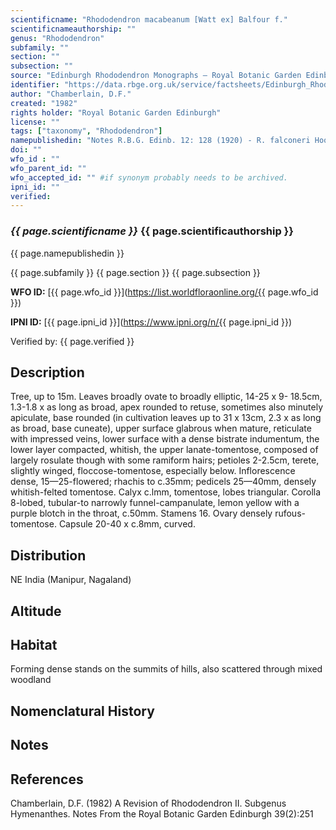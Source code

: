 ```yaml
---
scientificname: "Rhododendron macabeanum [Watt ex] Balfour f."
scientificnameauthorship: ""
genus: "Rhododendron"
subfamily: ""
section: ""
subsection: ""
source: "Edinburgh Rhododendron Monographs – Royal Botanic Garden Edinburgh"
identifier: "https://data.rbge.org.uk/service/factsheets/Edinburgh_Rhododendron_Monographs.xhtml"
author: "Chamberlain, D.F."
created: "1982"
rights holder: "Royal Botanic Garden Edinburgh"
license: ""
tags: ["taxonomy", "Rhododendron"]
namepublishedin: "Notes R.B.G. Edinb. 12: 128 (1920) - R. falconeri Hooker f. var. macabeanum Watt, mss."
doi: ""
wfo_id : ""
wfo_parent_id: ""
wfo_accepted_id: "" #if synonym probably needs to be archived.                      
ipni_id: ""
verified:
---
```

### _{{ page.scientificname }}_ {{ page.scientificauthorship }}
 {{ page.namepublishedin }}

{{ page.subfamily }} {{ page.section }} {{ page.subsection }}

**WFO ID:** [{{ page.wfo_id }}](https://list.worldfloraonline.org/{{ page.wfo_id }})

**IPNI ID:** [{{ page.ipni_id }}](https://www.ipni.org/n/{{ page.ipni_id }})

Verified by: {{ page.verified }}



## Description
Tree, up to 15m. Leaves broadly ovate to broadly elliptic, 14-25 x 9- 18.5cm, 1.3-1.8 x as long as broad, apex rounded to retuse, sometimes also minutely apiculate, base rounded (in cultivation leaves up to 31 x 13cm, 2.3 x as long as broad, base cuneate), upper surface glabrous when mature, reticulate with impressed veins, lower surface with a dense bistrate indumentum, the lower layer compacted, whitish, the upper lanate-tomentose, composed of largely rosulate though with some ramiform hairs; petioles 2-2.5cm, terete, slightly winged, floccose-tomentose, especially below. Inflorescence dense, 15—25-flowered; rhachis to c.35mm; pedicels 25—40mm, densely whitish-felted tomentose. Calyx c.lmm, tomentose, lobes triangular. Corolla 8-lobed, tubular-to narrowly funnel-campanulate, lemon yellow with a purple blotch in the throat, c.50mm. Stamens 16. Ovary densely rufous-tomentose. Capsule 20-40 x c.8mm, curved.

## Distribution
NE India (Manipur, Nagaland)

## Altitude


## Habitat
Forming dense stands on the summits of hills, also scattered through mixed woodland

## Nomenclatural History

                       
## Notes


## References

Chamberlain, D.F. (1982) A Revision of Rhododendron II. Subgenus Hymenanthes. Notes From the Royal Botanic Garden Edinburgh 39(2):251

